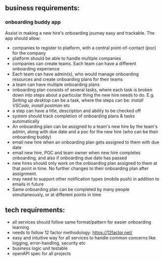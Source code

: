 ## business requirements:
### onboarding buddy app
Assist in making a new hire's onboarding journey easy and trackable. The app should allow:
- companies to register to platform, with a central point-of-contact (poc) for the company
- platform should be able to handle multiple companies
- companies can create teams. Each team can have a different onboarding experience
- Each team can have admin(s), who would manage onboarding resources and create onboarding plans for their teams
- a team can have multiple onboarding plans
- onboarding plan consists of several tasks, where each task is broken down into steps about a particular thing the new hire needs to do. E.g. *Setting up desktop* can be a task, where the steps can be: *install VSCode*, *install postman* etc
- a step can have a title, description and ability to be checked off
- system should track completion of onboarding plans & tasks automatically
- An onboarding plan can be assigned to a team's new hire by the team's admin, along with due date and a poc for the new hire (who can be their onboarding buddy)
- email new hire when an onboarding plan gets assigned to them with due date
- email new hire, POC and team owner when new hire completes onboarding, and also if onboarding due date has passed
- new hires should only work on the onboarding plan assigned to them at that point in time. No further changes to their onboarding plan after assignment.
- may need to support other notification types (mobile push) in addition to emails in future
- Same onboarding plan can be completed by many people simultaneously, or at different points in time





## tech requirements:
- all services should follow same format/pattern for easier onboarding learning
- needs to follow 12 factor methodology: https://12factor.net/ 
- easy and intuitive way for all services to handle common concerns like logging, error-handling, security etc
- business logic unit testable
- openAPI spec for all projects





